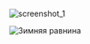   
![screenshot_1](https://user-images.githubusercontent.com/38188753/48021931-40c53000-e153-11e8-832f-9cbb1ab929a6.png)



<div>
     <img src="https://user-images.githubusercontent.com/38188753/48022339-54bd6180-e154-11e8-922b-7c30c7dfbe0f.png" alt="Зимняя равнина" style="float:center; margin-right:1px;" />
</div>
